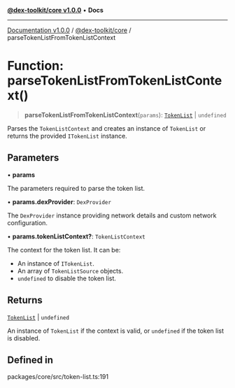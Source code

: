 [**@dex-toolkit/core v1.0.0**](../README.md) • **Docs**

***

[Documentation v1.0.0](../../../packages.md) / [@dex-toolkit/core](../README.md) / parseTokenListFromTokenListContext

# Function: parseTokenListFromTokenListContext()

> **parseTokenListFromTokenListContext**(`params`): [`TokenList`](../classes/TokenList.md) \| `undefined`

Parses the `TokenListContext` and creates an instance of `TokenList` or returns the provided `ITokenList` instance.

## Parameters

• **params**

The parameters required to parse the token list.

• **params.dexProvider**: `DexProvider`

The `DexProvider` instance providing network details and custom network configuration.

• **params.tokenListContext?**: `TokenListContext`

The context for the token list. It can be:
- An instance of `ITokenList`.
- An array of `TokenListSource` objects.
- `undefined` to disable the token list.

## Returns

[`TokenList`](../classes/TokenList.md) \| `undefined`

An instance of `TokenList` if the context is valid, or `undefined` if the token list is disabled.

## Defined in

packages/core/src/token-list.ts:191
